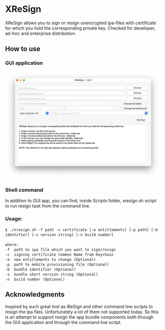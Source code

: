 # XReSign 
XReSign allows you to sign or resign unencrypted ipa-files with certificate for which you hold the corresponding private key. Checked for developer, ad-hoc and enterprise distribution. 

## How to use

### GUI application
![Screenshot](https://github.com/jkrumow/XreSign/blob/master/screenshot/screenshot.png)

### Shell command
In addition to GUI app, you can find, inside Scripts folder, xresign.sh script to run resign task from the command line.

### Usage:
```
$ ./xresign.sh -f path -c certificate [-e entitlements] [-p path] [-b identifier] [-s version string] [-n build number]

where:
-f  path to ipa file which you want to sign/resign
-c  signing certificate Common Name from Keychain
-e  new entitlements to change (Optional)
-p  path to mobile provisioning file (Optional)
-b  bundle identifier (Optional)
-s  bundle short version string (Optional)
-n  build number (Optional)
```

## Acknowledgments
Inspired by such great tool as iReSign and other command line scripts to resign the ipa files. Unfortunately a lot of them not supported today. So this is an attempt to support resign the app bundle components both through the GUI application and through the command line script.
